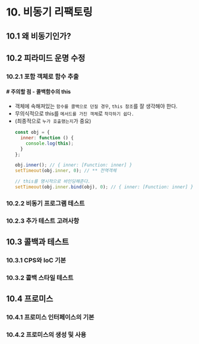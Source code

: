 # 10. 비동기 리팩토링

## 10.1 왜 비동기인가?

## 10.2 피라미드 운명 수정

### 10.2.1 포함 객체로 함수 추출

#### # 주의할 점 - 콜백함수의 this

* 객체에 속해져있는 `함수를 콜백으로 던질 경우`, `this 참조`를 잘 생각해야 한다.
* 무의식적으로 this를 `메서드를 가진 객체`로 `착각하기 쉽다.`
* (최종적으로 `누가 호출했는지`가 중요)
  ```javascript
  const obj = {
    inner: function () {
      console.log(this);
    }
  };

  obj.inner(); // { inner: [Function: inner] }
  setTimeout(obj.inner, 0); // ** 전역객체
  
  // this를 명시적으로 바인딩해준다.
  setTimeout(obj.inner.bind(obj), 0); // { inner: [Function: inner] }
  ```

### 10.2.2 비동기 프로그램 테스트

### 10.2.3 추가 테스트 고려사항

## 10.3 콜백과 테스트

### 10.3.1 CPS와 IoC 기본

### 10.3.2 콜백 스타일 테스트

## 10.4 프로미스

### 10.4.1 프로미스 인터페이스의 기본

### 10.4.2 프로미스의 생성 및 사용